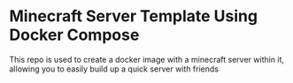 # Minecraft Server Template Using Docker Compose

This repo is used to create a docker image with a minecraft server within it, allowing you to easily build up a quick server with friends
